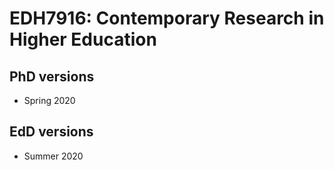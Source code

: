 # EDH7916: Contemporary Research in Higher Education

## PhD versions

- Spring 2020

## EdD versions

- Summer 2020
